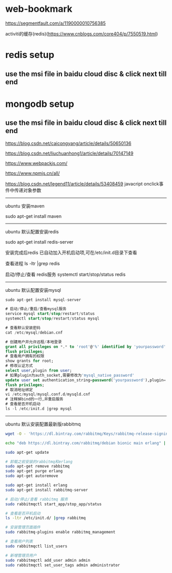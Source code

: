 # web-bookmark

https://segmentfault.com/a/1190000010756385

activiti的缓存(redis)(https://www.cnblogs.com/core404/p/7550519.html)

# redis setup 
  ## use the msi file in baidu cloud disc & click next till end
  
# mongodb setup
  ## use the msi file in baidu cloud disc & click next till end

https://blog.csdn.net/caicongyang/article/details/50650136

https://blog.csdn.net/liuchuanhong1/article/details/70147149

https://www.webpackjs.com/

https://www.npmjs.cn/all/

https://blog.csdn.net/legend11/article/details/53408459 javacript onclick事件中传递对象参数

----

ubuntu 安装maven

sudo apt-get install maven

----

ubuntu 默认配置安装redis

sudo apt-get install redis-server

安装完成后redis 已自动加入开机启动项,可在/etc/init.d目录下查看

查看进程
ls -ltr |grep redis

启动/停止/查看 redis服务
systemctl start/stop/status redis

----

ubuntu 默认配置安装mysql

```sql
sudo apt-get install mysql-server

# 启动/停止/重启/查看mysql服务
service mysql start/stop/restart/status
systemctl start/stop/restart/status mysql

# 查看默认安装密码
cat /etc/mysql/debian.cnf

# 创建用户并允许远程/本地登录
grant all privileges on *.* to 'root'@'%' identified by 'yourpassword' with grant option;
flush privileges;
# 查看用户拥有的权限
show grants for root;
# 修改认证方式
select user,plugin from user;
# 如果plugin为auth_socket,需要修改为'mysql_native_password'
update user set authentication_string=password('yourpassword'),plugin='mysql_native_password' where user='root';
flush privileges;
# 取消地址绑定
vi /etc/mysql/mysql.conf.d/mysqld.cnf
# 注释掉bind的一行,并重启服务
# 查看是否开机启动
ls -l /etc/init.d |grep mysql
```

----

ubuntu 默认安装配置最新版rabbitmq

```bash
wget -O - 'https://dl.bintray.com/rabbitmq/Keys/rabbitmq-release-signing-key.asc' | sudo apt-key add -

echo "deb https://dl.bintray.com/rabbitmq/debian bionic main erlang" | sudo tee /etc/apt/sources.list.d/bintray.rabbitmq.list

sudo apt-get update

# 卸载之前安装的rabbitmq和erlang
sudo apt-get remove rabbitmq
sudo apt-get purge erlang
sudo apt-get autoremove

sudo apt-get install erlang
sudo apt-get install rabbitmq-server

# 启动/停止/查看 rabbitmq 服务
sudo rabbitmqctl start_app/stop_app/status

# 查看是否开机启动
ls -ltr /etc/init.d/ |grep rabbitmq

# 安装管理页面插件
sudo rabbitmq-plugins enable rabbitmq_management

# 查看用户列表
sudo rabbitmqctl list_users

# 新增管理员用户
sudo rabbitmqctl add_user admin admin 
sudo rabbitmqctl set_user_tags admin administrator
```
